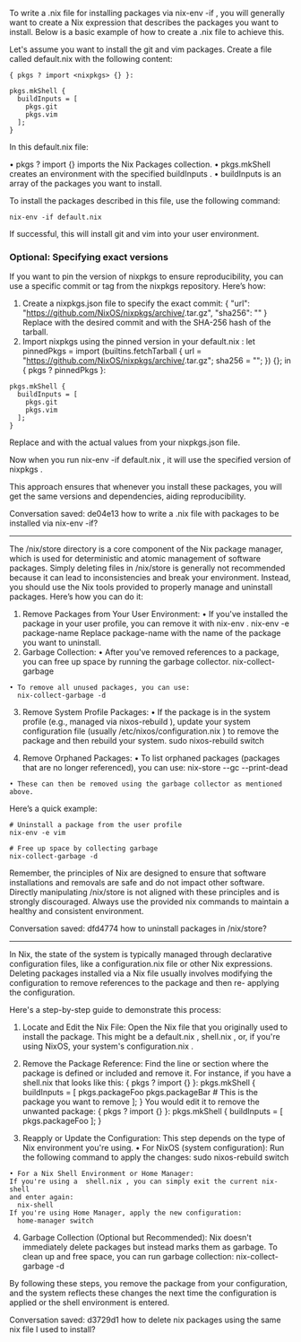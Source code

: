
  To write a  .nix  file for installing packages via  nix-env -if , you will
  generally want to create a Nix expression that describes the packages you
  want to install. Below is a basic example of how to create a  .nix  file to
  achieve this.

  Let's assume you want to install the  git  and  vim  packages. Create a file
  called  default.nix  with the following content:

    { pkgs ? import <nixpkgs> {} }:

    pkgs.mkShell {
      buildInputs = [
        pkgs.git
        pkgs.vim
      ];
    }

  In this  default.nix  file:

  •  pkgs ? import <nixpkgs> {}  imports the Nix Packages collection.
  •  pkgs.mkShell  creates an environment with the specified  buildInputs .
  •  buildInputs  is an array of the packages you want to install.

  To install the packages described in this file, use the following command:

    nix-env -if default.nix

  If successful, this will install  git  and  vim  into your user environment.

  ### Optional: Specifying exact versions

  If you want to pin the version of  nixpkgs  to ensure reproducibility, you
  can use a specific commit or tag from the  nixpkgs  repository. Here’s how:

  1. Create a  nixpkgs.json  file to specify the exact commit:
    {
      "url": "https://github.com/NixOS/nixpkgs/archive/<commit-hash>.tar.gz",
      "sha256": "<sha256-hash>"
    }
  Replace  <commit-hash>  with the desired commit and  <sha256-hash>  with the
  SHA-256 hash of the tarball.
  2. Import  nixpkgs  using the pinned version in your  default.nix :
    let
      pinnedPkgs = import (builtins.fetchTarball {
        url = "https://github.com/NixOS/nixpkgs/archive/<commit-hash>.tar.gz";
        sha256 = "<sha256-hash>";
      }) {};
    in
    { pkgs ? pinnedPkgs }:

    pkgs.mkShell {
      buildInputs = [
        pkgs.git
        pkgs.vim
      ];
    }


  Replace  <commit-hash>  and  <sha256-hash>  with the actual values from your
  nixpkgs.json  file.

  Now when you run  nix-env -if default.nix , it will use the specified version
  of  nixpkgs .

  This approach ensures that whenever you install these packages, you will get
  the same versions and dependencies, aiding reproducibility.

Conversation saved:  de04e13  how to write a .nix file with packages to be installed via nix-env -if?

--------------------------


  The  /nix/store  directory is a core component of the Nix package manager,
  which is used for deterministic and atomic management of software packages.
  Simply deleting files in  /nix/store  is generally not recommended because
  it can lead to inconsistencies and break your environment. Instead, you
  should use the Nix tools provided to properly manage and uninstall packages.
  Here’s how you can do it:

  1. Remove Packages from Your User Environment:
    • If you've installed the package in your user profile, you can remove it
    with  nix-env .
      nix-env -e package-name
    Replace  package-name  with the name of the package you want to uninstall.
  2. Garbage Collection:
    • After you've removed references to a package, you can free up space by
    running the garbage collector.
      nix-collect-garbage

    • To remove all unused packages, you can use:
      nix-collect-garbage -d

  3. Remove System Profile Packages:
    • If the package is in the system profile (e.g., managed via  nixos-rebuild
    ), update your system configuration file (usually
    /etc/nixos/configuration.nix ) to remove the package and then rebuild your
    system.
      sudo nixos-rebuild switch

  4. Remove Orphaned Packages:
    • To list orphaned packages (packages that are no longer referenced), you
    can use:
      nix-store --gc --print-dead

    • These can then be removed using the garbage collector as mentioned
    above.


  Here’s a quick example:

    # Uninstall a package from the user profile
    nix-env -e vim

    # Free up space by collecting garbage
    nix-collect-garbage -d

  Remember, the principles of Nix are designed to ensure that software
  installations and removals are safe and do not impact other software.
  Directly manipulating  /nix/store  is not aligned with these principles and
  is strongly discouraged. Always use the provided  nix  commands to maintain
  a healthy and consistent environment.

Conversation saved:  dfd4774  how to uninstall packages in /nix/store?

-------------------------------------------


  In Nix, the state of the system is typically managed through declarative
  configuration files, like a  configuration.nix  file or other Nix
  expressions. Deleting packages installed via a Nix file usually involves
  modifying the configuration to remove references to the package and then re-
  applying the configuration.

  Here's a step-by-step guide to demonstrate this process:

  1. Locate and Edit the Nix File:
  Open the Nix file that you originally used to install the package. This
  might be a  default.nix ,  shell.nix , or, if you're using NixOS, your
  system's  configuration.nix .
  2. Remove the Package Reference:
  Find the line or section where the package is defined or included and remove
  it. For instance, if you have a  shell.nix  that looks like this:
    { pkgs ? import <nixpkgs> {} }:
    pkgs.mkShell {
      buildInputs = [
        pkgs.packageFoo
        pkgs.packageBar  # This is the package you want to remove
      ];
    }
  You would edit it to remove the unwanted package:
    { pkgs ? import <nixpkgs> {} }:
    pkgs.mkShell {
      buildInputs = [
        pkgs.packageFoo
      ];
    }

  3. Reapply or Update the Configuration:
  This step depends on the type of Nix environment you're using.
    • For NixOS (system configuration):
    Run the following command to apply the changes:
      sudo nixos-rebuild switch

    • For a Nix Shell Environment or Home Manager:
    If you're using a  shell.nix , you can simply exit the current nix-shell
    and enter again:
      nix-shell
    If you're using Home Manager, apply the new configuration:
      home-manager switch

  4. Garbage Collection (Optional but Recommended):
  Nix doesn't immediately delete packages but instead marks them as garbage.
  To clean up and free space, you can run garbage collection:
    nix-collect-garbage -d


  By following these steps, you remove the package from your configuration,
  and the system reflects these changes the next time the configuration is
  applied or the shell environment is entered.

Conversation saved:  d3729d1  how to delete nix packages using the same nix file I used to install?


